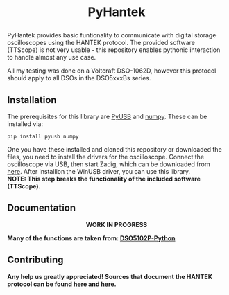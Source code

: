 # <p align="center"> PyHantek</p>

PyHantek provides basic funtionality to communicate with digital storage oscilloscopes using the HANTEK protocol. The provided software (TTScope) is not very usable - this repository enables pythonic interaction to handle almost any use case.

All my testing was done on a Voltcraft DSO-1062D, however this protocol should apply to all DSOs in the DSO5xxxBs series. 

## Installation

The prerequisites for this library are <a href="https://github.com/pyusb/pyusb">PyUSB</a> and <a href="https://github.com/numpy/numpy">numpy</a>. These can be installed via:

```console
pip install pyusb numpy
```
One you have these installed and cloned this repository or downloaded the files, you need to install the drivers for the oscilloscope. Connect the oscilloscope via USB, then start Zadig, which can be downloaded from <a href="https://zadig.akeo.ie/">here</a>. After installion the WinUSB driver, you can use this library. 
<br><b>NOTE: This step breaks the functionality of the included software (TTScope).

## Documentation

<p align = "center">WORK IN PROGRESS</p>
Many of the functions are taken from: <a href="https://github.com/titos-carrasco/DSO5102P-Python">DSO5102P-Python</a>


## Contributing
Any help us greatly appreciated! Sources that document the HANTEK protocol can be found <a href="https://elinux.org/Das_Oszi_Protocol">here</a> and <a href="https://www.mikrocontroller.net/articles/Datei:SysDATA_v1.0.zip">here</a>.


